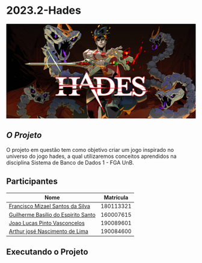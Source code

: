 # **2023.2-Hades**

<div align="center">
<img src="./images/hades_banner.png" />
</div>

## *O Projeto*

<div>
<p>
    O projeto em questão tem como objetivo criar um jogo inspirado no universo do jogo hades, a qual utilizaremos conceitos aprendidos na disciplina Sistema de Banco de Dados 1 - FGA UnB.
</p>
</div>

## Participantes

| Nome | Matrícula |
|--------------|-----------|
| <a href="https://www.github.com/frmiza">Francisco Mizael Santos da Silva </a> | 180113321 |
| <a href="github.com/GuilhermeBES">Guilherme Basílio do Espirito Santo</a> | 160007615 |
| <a href="github.com/HacKairos">Joao Lucas Pinto Vasconcelos</a> | 190089601 |
| <a href="https://github.com/Arthurlima544">Arthur josé Nascimento de Lima</a> | 190084600 |

## Executando o Projeto


